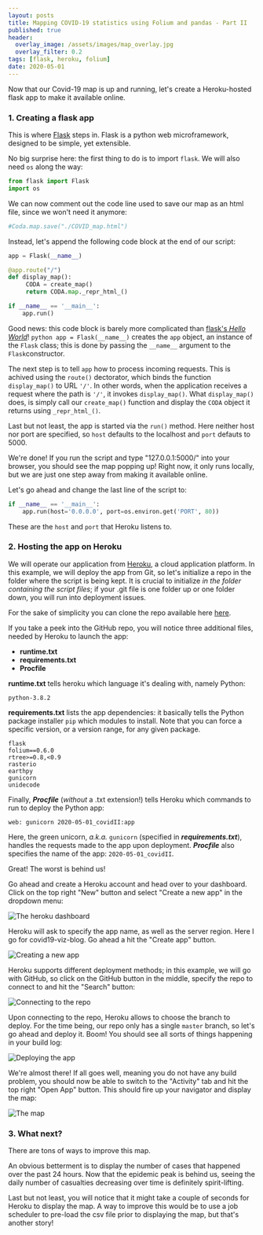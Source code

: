 ```yaml
---
layout: posts
title: Mapping COVID-19 statistics using Folium and pandas - Part II
published: true
header:
  overlay_image: /assets/images/map_overlay.jpg
  overlay_filter: 0.2
tags: [flask, heroku, folium]
date: 2020-05-01
---
```


Now that our Covid-19 map is up and running, let's create a Heroku-hosted flask app to make it available online.


### 1. Creating a flask app

This is where [Flask](https://flask.palletsprojects.com/en/1.1.x/) steps in. Flask is a python web microframework, designed to be simple, yet extensible. 

No big surprise here: the first thing to do is to import `flask`. We will also need `os` along the way:

```python
from flask import Flask
import os
```

We can now comment out the code line used to save our map as an html file, since we won't need it anymore:

```python
#Coda.map.save("./COVID_map.html")
```

Instead, let's append the following code block at the end of our script:

```python
app = Flask(__name__)

@app.route("/")
def display_map():
     CODA = create_map()
     return CODA.map._repr_html_()

if __name__ == '__main__':
    app.run()
```

Good news: this code block is barely more complicated than [flask's *Hello World*](https://flask.palletsprojects.com/en/1.1.x/quickstart/)!
```python app = Flask(__name__)``` creates the `app` object, an instance of the `Flask` class; this is done by passing the `__name__` argument to the `Flask`constructor.

The next step is to tell `app` how to process incoming requests. This is achived using the `route()` dectorator, which binds the function `display_map()` to URL `'/'`. In other words, when the application receives a request where the path is `'/'`, it invokes `display_map()`. What `display_map()` does, is simply call our `create_map()` function and display the `CODA` object it returns using `_repr_html_()`.

Last but not least, the app is started via the `run()` method. Here neither host nor port are specified, so `host` defaults to the localhost and `port` defauts to 5000.

We're done! If you run the script and type "127.0.0.1:5000/" into your browser, you should see the map popping up!
Right now, it only runs locally, but we are just one step away from making it available online.

Let's go ahead and change the last line of the script to:

```python 
if __name__ == '__main__':
    app.run(host='0.0.0.0', port=os.environ.get('PORT', 80))
```
These are the `host` and `port` that Heroku listens to.


### 2. Hosting the app on Heroku

We will operate our application from [Heroku](www.heroku.com), a cloud application platform.
In this example, we will deploy the app from Git, so let's initialize a repo in the folder where the script is being kept. It is crucial to initialize *in the folder containing the script files*; if your .git file is one folder up or one folder down, you will run into deployment issues.

For the sake of simplicity you can clone the repo available here [here](https://github.com/Ovide19/covid19-viz-blog). 

If you take a peek into the GitHub repo, you will notice three additional files, needed by Heroku to launch the app:
- **runtime.txt** 
- **requirements.txt**
- **Procfile**

**runtime.txt** tells heroku which language it's dealing with, namely Python:

```
python-3.8.2
```

**requirements.txt** lists the app dependencies: it basically tells the Python package installer `pip` which modules to install. 
Note that you can force a specific version, or a version range, for any given package.

```
flask 
folium==0.6.0
rtree>=0.8,<0.9
rasterio
earthpy
gunicorn
unidecode
```

Finally, ***Procfile*** (*without* a .txt extension!) tells Heroku which commands to run to deploy the Python app:

```
web: gunicorn 2020-05-01_covidII:app
```

Here, the green unicorn, *a.k.a.* `gunicorn` (specified in ***requirements.txt***), handles the requests made to the app upon deployment. ***Procfile*** also specifies the name of the app: `2020-05-01_covidII`.

Great! The worst is behind us!

Go ahead and create a Heroku account and head over to your dashboard. Click on the top right "New" button and select "Create a new app" in the dropdown menu:

![The heroku dashboard](/blog/assets/images/heroku.jpg)

 Heroku will ask to specify the app name, as well as the server region. Here I go for covid19-viz-blog. Go ahead a hit the "Create app" button.

![Creating a new app](/blog/assets/images/heroku2.jpg)

Heroku supports different deployment methods; in this example, we will go with GitHub, so click on the GitHub button in the middle, specify the repo to connect to and hit the "Search" button:

![Connecting to the repo](/blog/assets/images/heroku3.jpg)

Upon connecting to the repo, Heroku allows to choose the branch to deploy. For the time being, our repo only has a single `master` branch, so let's go ahead and deploy it. Boom! You should see all sorts of things happening in your build log:

![Deploying the app](/blog/assets/images/heroku4.jpg)

We're almost there! If all goes well, meaning you do not have any build problem, you should now be able to switch to the "Activity" tab and hit the top right "Open App" button. This should fire up your navigator and display the map:

![The map](/blog/assets/images/map.jpg)

### 3. What next?

There are tons of ways to improve this map.

An obvious betterment is to display the number of cases that happened over the past 24 hours. Now that the epidemic peak is behind us, seeing the daily number of casualties decreasing over time is definitely spirit-lifting.

Last but not least, you will notice that it might take a couple of seconds for Heroku to display the map. A way to improve this would be to use a job scheduler to pre-load the csv file prior to displaying the map, but that's another story!

